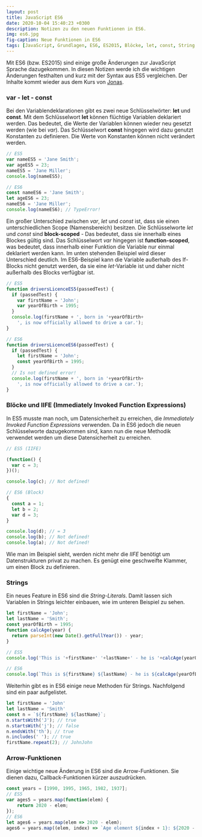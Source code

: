 ```yaml
---
layout: post
title: JavaScript ES6
date: 2020-10-04 15:40:23 +0300
description: Notizen zu den neuen Funktionen in ES6.
img: es6.jpg
fig-caption: Neue Funktionen in ES6
tags: [JavaScript, Grundlagen, ES6, ES2015, Blöcke, let, const, String Literals]
---
```

Mit ES6 (bzw. ES2015) sind einige große Änderungen zur JavaScript Sprache dazugekommen. In diesen Notizen werde ich die wichtigen Änderungen festhalten und kurz mit der Syntax aus ES5 vergleichen. Der Inhalte kommt wieder aus dem Kurs von [Jonas](https://www.udemy.com/course/the-complete-javascript-course/learn/lecture/6034300#overview).

### var - let - const

Bei den Variablendeklarationen gibt es zwei neue Schlüsselwörter: **let** und **const**. Mit dem Schlüsselwort **let** können flüchtige Variablen deklariert werden. Das bedeutet, die Werte der Variablen können wieder neu gesetzt werden (wie bei *var*). Das Schlüsselwort **const** hingegen wird dazu genutzt Konstanten zu definieren. Die Werte von Konstanten können nicht verändert werden.

```javascript
// ES5
var nameES5 = 'Jane Smith';
var ageES5 = 23;
nameES5 = 'Jane Miller';
console.log(nameES5);

// ES6
const nameES6 = 'Jane Smith';
let ageES6 = 23;
nameES6 = 'Jane Miller';
console.log(nameES6); // TypeError!
```

Ein großer Unterschied zwischen *var*, *let* und *const* ist, dass sie einen unterschiedlichen Scope (Namensbereich) besitzen. Die Schlüsselworte *let* und *const* sind **block-scoped**  - Das bedeutet, dass sie innerhalb eines Blockes gültig sind. Das Schlüsselwort *var* hingegen ist **function-scoped**, was bedeutet, dass innerhalb einer Funktion die Variable nur einmal deklariert werden kann. Im unten stehenden Beispiel wird dieser Unterschied deutlich. Im ES6-Beispiel kann die Variable außerhalb des If-Blocks nicht genutzt werden, da sie eine *let*-Variable ist und daher nicht außerhalb des Blocks verfügbar ist.

```javascript
// ES5
function driversLicenceES5(passedTest) {
  if (passedTest) {
    var firstName = 'John';
    var yearOfBirth = 1995;
  }
  console.log(firstName + ', born in '+yearOfBirth+
    ', is now officially allowed to drive a car.');
}

// ES6
function driversLicenceES6(passedTest) {
  if (passedTest) {
    let firstName = 'John';
    const yearOfBirth = 1995;
  }
  // Is not defined error!
  console.log(firstName + ', born in '+yearOfBirth+
    ', is now officially allowed to drive a car.');
}
```

### Blöcke und IIFE (Immediately Invoked Function Expressions)

In ES5 musste man noch, um Datensicherheit zu erreichen, die *Immediately Invoked Function Expressions* verwenden. Da in ES6 jedoch die neuen Schlüsselworte dazugekommen sind, kann nun die neue Methodik verwendet werden um diese Datensicherheit zu erreichen.

```javascript
// ES5 (IIFE)

(function() {
  var c = 3;
})();

console.log(c); // Not defined!

// ES6 (Block)
{
  const a = 1;
  let b = 2;
  var d = 3;
}

console.log(d); // = 3
console.log(b); // Not defined!
console.log(a); // Not defined!
```

Wie man im Beispiel sieht, werden nicht mehr die *IIFE* benötigt um Datenstrukturen privat zu machen. Es genügt eine geschweifte Klammer, um einen Block zu definieren.

### Strings

Ein neues Feature in ES6 sind die *String-Literals*. Damit lassen sich Variablen in Strings leichter einbauen, wie im unteren Beispiel zu sehen.

```javascript
let firstName = 'John';
let lastName = 'Smith';
const yearOfBirth = 1995;
function calcAge(year) {
  return parseInt(new Date().getFullYear()) - year;
}

// ES5
console.log('This is '+firstName+' '+lastName+' - he is '+calcAge(yearOfBirth)+' years old');

// ES6
console.log(`This is ${firstName} ${lastName} - he is ${calcAge(yearOfBirth)} years old`);
```

Weiterhin gibt es in ES6 einige neue Methoden für Strings. Nachfolgend sind ein paar aufgelistet.

```javascript
let firstName = 'John'
let lastName = 'Smith'
const n = `${firstName} ${lastName}`;
n.startsWith('J'); // true
n.startsWith('j'); // false
n.endsWith('th'); // true
n.includes(' '); // true
firstName.repeat(2); // JohnJohn
```

### Arrow-Funktionen

Einige wichtige neue Änderung in ES6 sind die Arrow-Funktionen. Sie dienen dazu, Callback-Funktionen kürzer auszudrücken.

```javascript
const years = [1990, 1995, 1965, 1982, 1937];
// ES5
var ages5 = years.map(function(elem) {
    return 2020 - elem;
});
// ES6
let ages6 = years.map(elem => 2020 - elem);
ages6 = years.map((elem, index) => `Age element ${index + 1}: ${2020 - elem}`);
```

